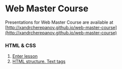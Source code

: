 Web Master Course
=================

Presentations for Web Master Course are available at [http://xandrcherepanov.github.io/web-master-course](http://xandrcherepanov.github.io/web-master-course)

### HTML & CSS

1. [Enter lesson](http://xandrcherepanov.github.io/web-master-course/lesson01.html)
1. [HTML structure. Text tags](http://xandrcherepanov.github.io/web-master-course/lesson02.html)

